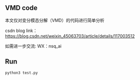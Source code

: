 ## VMD code

本文仅对变分模态分解（VMD）的代码进行简单分析

csdn blog link：
https://blog.csdn.net/weixin_45063703/article/details/117003512

如需进一步交流:
WX：nsq_ai


## Run
```
python3 test.py
```


